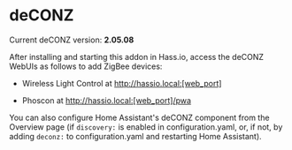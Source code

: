 # deCONZ

Current deCONZ version: **2.05.08**

After installing and starting this addon in Hass.io, access the deCONZ WebUIs as follows to add ZigBee devices:

- Wireless Light Control at http://hassio.local:[web_port]

- Phoscon at http://hassio.local:[web_port]/pwa

You can also configure Home Assistant's deCONZ component from the Overview page (if `discovery:` is enabled in configuration.yaml, or, if not, by adding `deconz:` to configuration.yaml and restarting Home Assistant).
